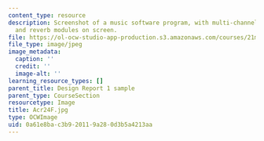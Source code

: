 ```yaml
---
content_type: resource
description: Screenshot of a music software program, with multi-channel mixing, sampler,
  and reverb modules on screen.
file: https://ol-ocw-studio-app-production.s3.amazonaws.com/courses/21m-380-music-and-technology-algorithmic-and-generative-music-spring-2010/0a61e8bac3b920119a280d3b5a4213aa_Acr24F.jpg
file_type: image/jpeg
image_metadata:
  caption: ''
  credit: ''
  image-alt: ''
learning_resource_types: []
parent_title: Design Report 1 sample
parent_type: CourseSection
resourcetype: Image
title: Acr24F.jpg
type: OCWImage
uid: 0a61e8ba-c3b9-2011-9a28-0d3b5a4213aa
---
```

